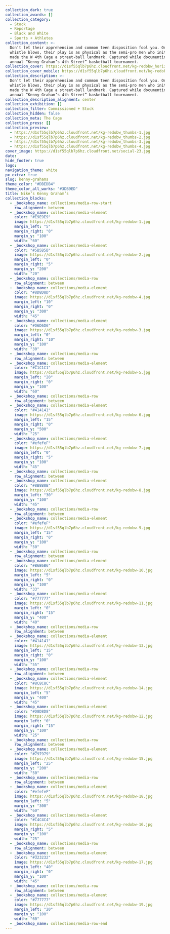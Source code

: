 ```yaml
---
collection_dark: true
collection_awards: []
collection_category:
  - Stock
  - Reportage
  - Black and White
  - Sports + Athletes
collection_content: >-
  Don’t let their apprehension and common teen disposition fool you. Once the
  whistle blows, their play is as physical as the semi-pro men who initially
  made the W 4th Cage a street-ball landmark. Captured while documenting the
  annual “Kenny Graham’s 4th Street” basketball tournament.
collection_cover: https://d1sf55qlb7p6hz.cloudfront.net/kg-redobw_horizontal-1.jpg
collection_cover_mobile: https://d1sf55qlb7p6hz.cloudfront.net/kg-redobw_vertical-1.jpg
collection_description: >-
  Don’t let their apprehension and common teen disposition fool you. Once the
  whistle blows, their play is as physical as the semi-pro men who initially
  made the W 4th Cage a street-ball landmark. Captured while documenting the
  annual “Kenny Graham’s 4th Street” basketball tournament.
collection_description_alignment: center
collection_exhibition: []
collection_filter: Commissioned + Stock
collection_hidden: false
collection_meta: The Cage
collection_press: []
collection_preview:
  - https://d1sf55qlb7p6hz.cloudfront.net/kg-redobw_thumbs-1.jpg
  - https://d1sf55qlb7p6hz.cloudfront.net/kg-redobw_thumbs-2.jpg
  - https://d1sf55qlb7p6hz.cloudfront.net/kg-redobw_thumbs-3.jpg
  - https://d1sf55qlb7p6hz.cloudfront.net/kg-redobw_thumbs-4.jpg
cover_image: https://d1sf55qlb7p6hz.cloudfront.net/social-23.jpg
date:
hide_footer: true
logo:
navigation_theme: white
px_extra: true
slug: kenny-grahams
theme_color: "#DBEDB4"
theme_color_all_works: "#3DB9ED"
title: Nike’s Kenny Graham’s
collection_blocks:
  - _bookshop_name: collections/media-row-start
    row_alignment: between
  - _bookshop_name: collections/media-element
    color: "#E9E9E9"
    image: https://d1sf55qlb7p6hz.cloudfront.net/kg-redobw-1.jpg
    margin_left: "5"
    margin_right: "0"
    margin_y: "100"
    width: "60"
  - _bookshop_name: collections/media-element
    color: "#5B5B5B"
    image: https://d1sf55qlb7p6hz.cloudfront.net/kg-redobw-2.jpg
    margin_left: "0"
    margin_right: "5"
    margin_y: "200"
    width: "20"
  - _bookshop_name: collections/media-row
    row_alignment: between
  - _bookshop_name: collections/media-element
    color: "#8D8D8D"
    image: https://d1sf55qlb7p6hz.cloudfront.net/kg-redobw-4.jpg
    margin_left: "10"
    margin_right: "0"
    margin_y: "300"
    width: "45"
  - _bookshop_name: collections/media-element
    color: "#D6D6D6"
    image: https://d1sf55qlb7p6hz.cloudfront.net/kg-redobw-3.jpg
    margin_left: "0"
    margin_right: "10"
    margin_y: "100"
    width: "30"
  - _bookshop_name: collections/media-row
    row_alignment: between
  - _bookshop_name: collections/media-element
    color: "#C1C1C1"
    image: https://d1sf55qlb7p6hz.cloudfront.net/kg-redobw-5.jpg
    margin_left: "20"
    margin_right: "0"
    margin_y: "100"
    width: "60"
  - _bookshop_name: collections/media-row
    row_alignment: between
  - _bookshop_name: collections/media-element
    color: "#414141"
    image: https://d1sf55qlb7p6hz.cloudfront.net/kg-redobw-6.jpg
    margin_left: "15"
    margin_right: "0"
    margin_y: "500"
    width: "25"
  - _bookshop_name: collections/media-element
    color: "#efefeF"
    image: https://d1sf55qlb7p6hz.cloudfront.net/kg-redobw-7.jpg
    margin_left: "0"
    margin_right: "5"
    margin_y: "100"
    width: "45"
  - _bookshop_name: collections/media-row
    row_alignment: between
  - _bookshop_name: collections/media-element
    color: "#8B8B8B"
    image: https://d1sf55qlb7p6hz.cloudfront.net/kg-redobw-8.jpg
    margin_left: "30"
    margin_y: "100"
    width: "45"
  - _bookshop_name: collections/media-row
    row_alignment: between
  - _bookshop_name: collections/media-element
    color: "#efefeF"
    image: https://d1sf55qlb7p6hz.cloudfront.net/kg-redobw-9.jpg
    margin_left: "15"
    margin_right: "0"
    margin_y: "100"
    width: "50"
  - _bookshop_name: collections/media-row
    row_alignment: between
  - _bookshop_name: collections/media-element
    color: "#B6B6B6"
    image: https://d1sf55qlb7p6hz.cloudfront.net/kg-redobw-10.jpg
    margin_left: "5"
    margin_right: "0"
    margin_y: "100"
    width: "33"
  - _bookshop_name: collections/media-element
    color: "#777777"
    image: https://d1sf55qlb7p6hz.cloudfront.net/kg-redobw-11.jpg
    margin_left: "0"
    margin_right: "15"
    margin_y: "400"
    width: "40"
  - _bookshop_name: collections/media-row
    row_alignment: between
  - _bookshop_name: collections/media-element
    color: "#414141"
    image: https://d1sf55qlb7p6hz.cloudfront.net/kg-redobw-13.jpg
    margin_left: "15"
    margin_right: "0"
    margin_y: "100"
    width: "55"
  - _bookshop_name: collections/media-row
    row_alignment: between
  - _bookshop_name: collections/media-element
    color: "#8C8C8C"
    image: https://d1sf55qlb7p6hz.cloudfront.net/kg-redobw-14.jpg
    margin_left: "5"
    margin_y: "400"
    width: "45"
  - _bookshop_name: collections/media-element
    color: "#D8D8D8"
    image: https://d1sf55qlb7p6hz.cloudfront.net/kg-redobw-12.jpg
    margin_left: "0"
    margin_right: "15"
    margin_y: "100"
    width: "25"
  - _bookshop_name: collections/media-row
    row_alignment: between
  - _bookshop_name: collections/media-element
    color: "#797979"
    image: https://d1sf55qlb7p6hz.cloudfront.net/kg-redobw-15.jpg
    margin_left: "25"
    margin_y: "200"
    width: "50"
  - _bookshop_name: collections/media-row
    row_alignment: between
  - _bookshop_name: collections/media-element
    color: "#efefeF"
    image: https://d1sf55qlb7p6hz.cloudfront.net/kg-redobw-18.jpg
    margin_left: "5"
    margin_y: "300"
    width: "60"
  - _bookshop_name: collections/media-element
    color: "#C4C4C4"
    image: https://d1sf55qlb7p6hz.cloudfront.net/kg-redobw-16.jpg
    margin_right: "5"
    margin_y: "100"
    width: "25"
  - _bookshop_name: collections/media-row
    row_alignment: between
  - _bookshop_name: collections/media-element
    color: "#323232"
    image: https://d1sf55qlb7p6hz.cloudfront.net/kg-redobw-17.jpg
    margin_left: "40"
    margin_right: "0"
    margin_y: "100"
    width: "45"
  - _bookshop_name: collections/media-row
    row_alignment: between
  - _bookshop_name: collections/media-element
    color: "#777777"
    image: https://d1sf55qlb7p6hz.cloudfront.net/kg-redobw-19.jpg
    margin_left: "20"
    margin_y: "100"
    width: "60"
  - _bookshop_name: collections/media-row-end
---
```

